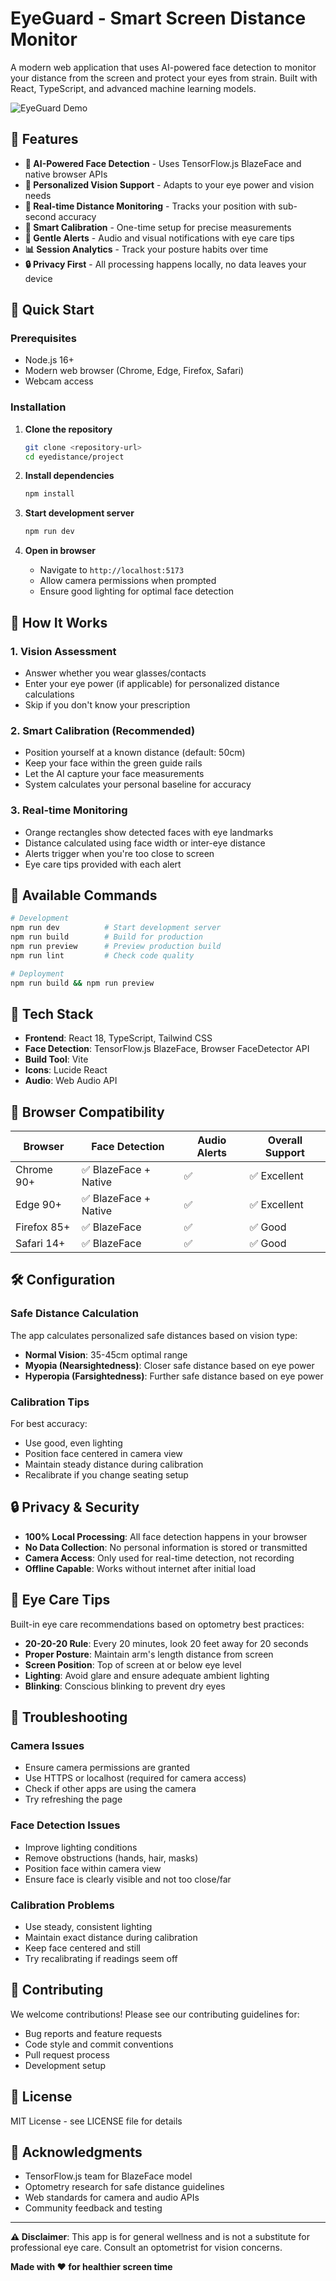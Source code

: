 # EyeGuard - Smart Screen Distance Monitor

A modern web application that uses AI-powered face detection to monitor your distance from the screen and protect your eyes from strain. Built with React, TypeScript, and advanced machine learning models.

![EyeGuard Demo](https://img.shields.io/badge/EyeGuard-Eye%20Protection-blue?style=for-the-badge&logo=eye)

## 🌟 Features

- **🤖 AI-Powered Face Detection** - Uses TensorFlow.js BlazeFace and native browser APIs
- **👀 Personalized Vision Support** - Adapts to your eye power and vision needs
- **📏 Real-time Distance Monitoring** - Tracks your position with sub-second accuracy
- **🎯 Smart Calibration** - One-time setup for precise measurements
- **🔔 Gentle Alerts** - Audio and visual notifications with eye care tips
- **📊 Session Analytics** - Track your posture habits over time
- **🔒 Privacy First** - All processing happens locally, no data leaves your device

## 🚀 Quick Start

### Prerequisites
- Node.js 16+ 
- Modern web browser (Chrome, Edge, Firefox, Safari)
- Webcam access

### Installation

1. **Clone the repository**
   ```bash
   git clone <repository-url>
   cd eyedistance/project
   ```

2. **Install dependencies**
   ```bash
   npm install
   ```

3. **Start development server**
   ```bash
   npm run dev
   ```

4. **Open in browser**
   - Navigate to `http://localhost:5173`
   - Allow camera permissions when prompted
   - Ensure good lighting for optimal face detection

## 🎯 How It Works

### 1. Vision Assessment
- Answer whether you wear glasses/contacts
- Enter your eye power (if applicable) for personalized distance calculations
- Skip if you don't know your prescription

### 2. Smart Calibration (Recommended)
- Position yourself at a known distance (default: 50cm)
- Keep your face within the green guide rails
- Let the AI capture your face measurements
- System calculates your personal baseline for accuracy

### 3. Real-time Monitoring
- Orange rectangles show detected faces with eye landmarks
- Distance calculated using face width or inter-eye distance
- Alerts trigger when you're too close to screen
- Eye care tips provided with each alert

## 🔧 Available Commands

```bash
# Development
npm run dev          # Start development server
npm run build        # Build for production
npm run preview      # Preview production build
npm run lint         # Check code quality

# Deployment
npm run build && npm run preview
```

## 🎨 Tech Stack

- **Frontend**: React 18, TypeScript, Tailwind CSS
- **Face Detection**: TensorFlow.js BlazeFace, Browser FaceDetector API
- **Build Tool**: Vite
- **Icons**: Lucide React
- **Audio**: Web Audio API

## 📱 Browser Compatibility

| Browser | Face Detection | Audio Alerts | Overall Support |
|---------|---------------|--------------|-----------------|
| Chrome 90+ | ✅ BlazeFace + Native | ✅ | ✅ Excellent |
| Edge 90+ | ✅ BlazeFace + Native | ✅ | ✅ Excellent |
| Firefox 85+ | ✅ BlazeFace | ✅ | ✅ Good |
| Safari 14+ | ✅ BlazeFace | ✅ | ✅ Good |

## 🛠️ Configuration

### Safe Distance Calculation

The app calculates personalized safe distances based on vision type:

- **Normal Vision**: 35-45cm optimal range
- **Myopia (Nearsightedness)**: Closer safe distance based on eye power
- **Hyperopia (Farsightedness)**: Further safe distance based on eye power

### Calibration Tips

For best accuracy:
- Use good, even lighting
- Position face centered in camera view
- Maintain steady distance during calibration
- Recalibrate if you change seating setup

## 🔒 Privacy & Security

- **100% Local Processing**: All face detection happens in your browser
- **No Data Collection**: No personal information is stored or transmitted
- **Camera Access**: Only used for real-time detection, not recording
- **Offline Capable**: Works without internet after initial load

## 🎯 Eye Care Tips

Built-in eye care recommendations based on optometry best practices:

- **20-20-20 Rule**: Every 20 minutes, look 20 feet away for 20 seconds
- **Proper Posture**: Maintain arm's length distance from screen
- **Screen Position**: Top of screen at or below eye level
- **Lighting**: Avoid glare and ensure adequate ambient lighting
- **Blinking**: Conscious blinking to prevent dry eyes

## 🚨 Troubleshooting

### Camera Issues
- Ensure camera permissions are granted
- Use HTTPS or localhost (required for camera access)
- Check if other apps are using the camera
- Try refreshing the page

### Face Detection Issues
- Improve lighting conditions
- Remove obstructions (hands, hair, masks)
- Position face within camera view
- Ensure face is clearly visible and not too close/far

### Calibration Problems
- Use steady, consistent lighting
- Maintain exact distance during calibration
- Keep face centered and still
- Try recalibrating if readings seem off

## 🤝 Contributing

We welcome contributions! Please see our contributing guidelines for:

- Bug reports and feature requests
- Code style and commit conventions
- Pull request process
- Development setup

## 📄 License

MIT License - see LICENSE file for details

## 🙏 Acknowledgments

- TensorFlow.js team for BlazeFace model
- Optometry research for safe distance guidelines
- Web standards for camera and audio APIs
- Community feedback and testing

---

**⚠️ Disclaimer**: This app is for general wellness and is not a substitute for professional eye care. Consult an optometrist for vision concerns.

**Made with ❤️ for healthier screen time**
